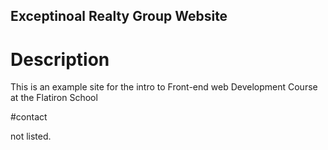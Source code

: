 Exceptinoal Realty Group Website
---

# Description

This is an example site for the intro to Front-end web Development Course at the Flatiron School

#contact 

not listed.